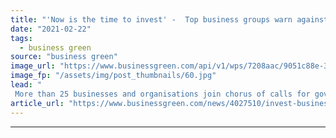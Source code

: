 ```yaml
---
title: "'Now is the time to invest' -  Top business groups warn against cutting Green Homes Grant Scheme"
date: "2021-02-22"
tags: 
  - business green
source: "business green"
image_url: "https://www.businessgreen.com/api/v1/wps/7208aac/9051c88e-3beb-48c3-aa42-ad8ed0178c04/2/engineer-roof-solar-panels-185x114.jpg"
image_fp: "/assets/img/post_thumbnails/60.jpg"
lead: "
 More than 25 businesses and organisations join chorus of calls for government to give long-term backing to beleaguered home retrofit voucher programme ..."
article_url: "https://www.businessgreen.com/news/4027510/invest-business-warn-cutting-green-homes-grant-scheme"
---
```


---
